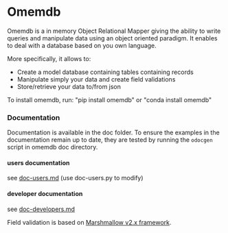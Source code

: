 


# Omemdb 
Omemdb is a in memory Object Relational Mapper giving the ability to write queries and manipulate data using an object oriented paradigm. 
It enables to deal with a database based on you own language.

More specifically, it allows to:
- Create a model database containing tables containing records
- Manipulate simply your data and create field validations
- Store/retrieve your data to/from json

To install omemdb, run: "pip install omemdb" or "conda install omemdb"

### Documentation
Documentation is available in the doc folder.
To ensure the examples in the documentation remain up to date, they are tested by running
the `odocgen` script in omemdb doc directory.

#### users documentation
    
see [doc-users.md](doc/doc-users.md) (use doc-users.py to modify)

#### developer documentation

see [doc-developers.md](doc/doc-developers.md)

Field validation is based on [Marshmallow v2.x framework](https://marshmallow.readthedocs.io/en/2.x-line/).
